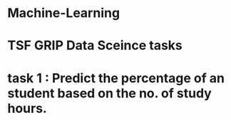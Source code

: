 # Machine-Learning 
# TSF GRIP Data Sceince tasks
# task 1 : Predict the percentage of an student based on the no. of study hours. 
